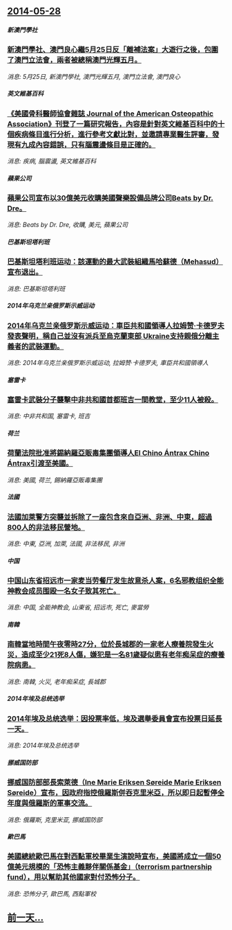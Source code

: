 ## [2014-05-28](/news/2014/05/28/index.md)

##### 新澳門學社
### [新澳門學社、澳門良心繼5月25日反「離補法案」大遊行之後，包圍了澳門立法會，兩者被總稱澳門光輝五月。](/news/2014/05/28/新澳門學社-澳門良心繼5月25日反-離補法案-大遊行之後-包圍了澳門立法會-兩者被總稱澳門光輝五月.md)
_消息: 5月25日, 新澳門學社, 澳門光輝五月, 澳門立法會, 澳門良心_

##### 英文維基百科
### [《美國骨科醫師協會雜誌 Journal of the American Osteopathic Association》刊登了一篇研究報告，內容是針對英文維基百科中的十個疾病條目進行分析，進行參考文獻比對，並邀請專業醫生評審，發現有九成內容錯誤，只有腦震盪條目是正確的。](/news/2014/05/28/美國骨科醫師協會雜誌-Journal-of-the-American-Osteopathic-Association.md)
_消息: 疾病, 腦震盪, 英文維基百科_

##### 蘋果公司
### [蘋果公司宣布以30億美元收購美國聲樂設備品牌公司Beats by Dr. Dre。 ](/news/2014/05/28/蘋果公司宣布以30億美元收購美國聲樂設備品牌公司Beats-by-Dr-Dre.md)
_消息: Beats by Dr. Dre, 收購, 美元, 蘋果公司_

##### 巴基斯坦塔利班
### [巴基斯坦塔利班运动：該運動的最大武裝組織馬哈蘇德（Mehasud）宣布退出。 ](/news/2014/05/28/巴基斯坦塔利班运动-該運動的最大武裝組織馬哈蘇德-Mehasud-宣布退出.md)
_消息: 巴基斯坦塔利班_

##### 2014年乌克兰亲俄罗斯示威运动
### [2014年乌克兰亲俄罗斯示威运动：車臣共和國領導人拉姆赞·卡德罗夫發表聲明，稱自己並沒有派兵至烏克蘭東部 Ukraine支持親俄分離主義者的武裝運動。](/news/2014/05/28/2014年乌克兰亲俄罗斯示威运动-車臣共和國領導人拉姆赞-卡德罗夫發表聲明-稱自己並沒有派兵至烏克蘭東部-Ukraine.md)
_消息: 2014年乌克兰亲俄罗斯示威运动, 拉姆赞·卡德罗夫, 車臣共和國領導人_

##### 塞雷卡
### [塞雷卡武裝分子襲擊中非共和國首都班吉一間教堂，至少11人被殺。 ](/news/2014/05/28/塞雷卡武裝分子襲擊中非共和國首都班吉一間教堂-至少11人被殺.md)
_消息: 中非共和国, 塞雷卡, 班吉_

##### 荷兰
### [荷蘭法院批准將錫納羅亞販毒集團領導人El Chino Ántrax Chino Ántrax引渡至美國。](/news/2014/05/28/荷蘭法院批准將錫納羅亞販毒集團領導人El-Chino-Ántrax-Chino-Ántrax引渡至美國.md)
_消息: 美國, 荷兰, 錫納羅亞販毒集團_

##### 法國
### [法國加萊警方突襲並拆除了一座包含來自亞洲、非洲、中東，超過800人的非法移民營地。](/news/2014/05/28/法國加萊警方突襲並拆除了一座包含來自亞洲-非洲-中東-超過800人的非法移民營地.md)
_消息: 中東, 亞洲, 加萊, 法國, 非法移民, 非洲_

##### 中国
### [中国山东省招远市一家麦当劳餐厅发生故意杀人案，6名邪教组织全能神教会成员围殴一名女子致其死亡。](/news/2014/05/28/中国山东省招远市一家麦当劳餐厅发生故意杀人案-6名邪教组织全能神教会成员围殴一名女子致其死亡.md)
_消息: 中国, 全能神教会, 山東省, 招远市, 死亡, 麥當勞_

##### 南韓
### [南韓當地時間午夜零時27分，位於長城郡的一家老人療養院發生火災，造成至少21死8人傷，嫌犯是一名81歲疑似患有老年痴呆症的療養院病患。](/news/2014/05/28/南韓當地時間午夜零時27分-位於長城郡的一家老人療養院發生火災-造成至少21死8人傷-嫌犯是一名81歲疑似患有老年痴呆症.md)
_消息: 南韓, 火災, 老年痴呆症, 長城郡_

##### 2014年埃及总统选举
### [2014年埃及总统选举：因投票率低，埃及選舉委員會宣布投票日延長一天。](/news/2014/05/28/2014年埃及总统选举-因投票率低-埃及選舉委員會宣布投票日延長一天.md)
_消息: 2014年埃及总统选举_

##### 挪威国防部
### [挪威国防部部長索萊德（Ine Marie Eriksen Søreide Marie Eriksen Søreide）宣布，因政府指控俄羅斯併吞克里米亞，所以即日起暫停全年度與俄羅斯的軍事交流。](/news/2014/05/28/挪威国防部部長索萊德-Ine-Marie-Eriksen-Søreide-Marie-Eriksen-Søreide-宣.md)
_消息: 俄羅斯, 克里米亚, 挪威国防部_

##### 歐巴馬
### [美國總統歐巴馬在對西點軍校畢業生演說時宣布，美國將成立一個50億美元規模的「恐怖主義夥伴關係基金」（terrorism partnership fund），用以幫助其他國家對付恐怖分子。](/news/2014/05/28/美國總統歐巴馬在對西點軍校畢業生演說時宣布-美國將成立一個50億美元規模的-恐怖主義夥伴關係基金-terrorism.md)
_消息: 恐怖分子, 歐巴馬, 西點軍校_

## [前一天...](/news/2014/05/27/index.md)

